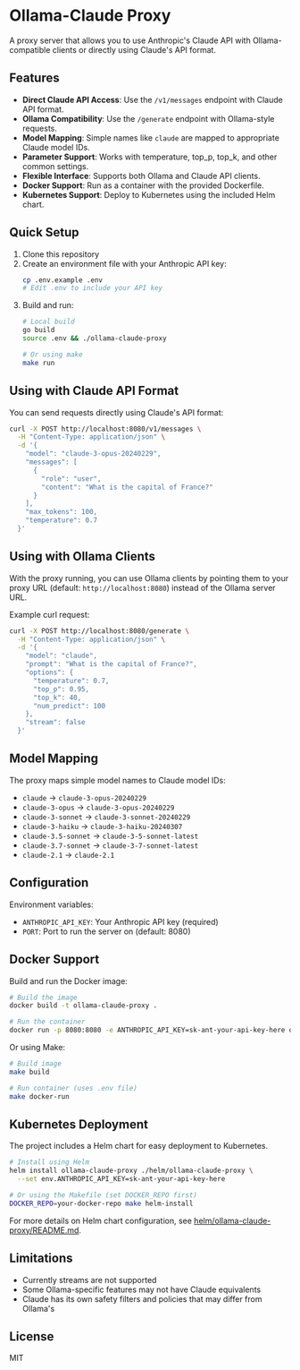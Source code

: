 # Ollama-Claude Proxy

A proxy server that allows you to use Anthropic's Claude API with Ollama-compatible clients or directly using Claude's API format.

## Features

- **Direct Claude API Access**: Use the `/v1/messages` endpoint with Claude API format.
- **Ollama Compatibility**: Use the `/generate` endpoint with Ollama-style requests.
- **Model Mapping**: Simple names like `claude` are mapped to appropriate Claude model IDs.
- **Parameter Support**: Works with temperature, top_p, top_k, and other common settings.
- **Flexible Interface**: Supports both Ollama and Claude API clients.
- **Docker Support**: Run as a container with the provided Dockerfile.
- **Kubernetes Support**: Deploy to Kubernetes using the included Helm chart.

## Quick Setup

1. Clone this repository
2. Create an environment file with your Anthropic API key:
   ```bash
   cp .env.example .env
   # Edit .env to include your API key
   ```
3. Build and run:
   ```bash
   # Local build
   go build
   source .env && ./ollama-claude-proxy
   
   # Or using make
   make run
   ```

## Using with Claude API Format

You can send requests directly using Claude's API format:

```bash
curl -X POST http://localhost:8080/v1/messages \
  -H "Content-Type: application/json" \
  -d '{
    "model": "claude-3-opus-20240229",
    "messages": [
      {
        "role": "user",
        "content": "What is the capital of France?"
      }
    ],
    "max_tokens": 100,
    "temperature": 0.7
  }'
```

## Using with Ollama Clients

With the proxy running, you can use Ollama clients by pointing them to your proxy URL (default: `http://localhost:8080`) instead of the Ollama server URL.

Example curl request:

```bash
curl -X POST http://localhost:8080/generate \
  -H "Content-Type: application/json" \
  -d '{
    "model": "claude",
    "prompt": "What is the capital of France?",
    "options": {
      "temperature": 0.7,
      "top_p": 0.95,
      "top_k": 40,
      "num_predict": 100
    },
    "stream": false
  }'
```

## Model Mapping

The proxy maps simple model names to Claude model IDs:

- `claude` → `claude-3-opus-20240229`
- `claude-3-opus` → `claude-3-opus-20240229`
- `claude-3-sonnet` → `claude-3-sonnet-20240229`
- `claude-3-haiku` → `claude-3-haiku-20240307`
- `claude-3.5-sonnet` → `claude-3-5-sonnet-latest`
- `claude-3.7-sonnet` → `claude-3-7-sonnet-latest`
- `claude-2.1` → `claude-2.1`

## Configuration

Environment variables:

- `ANTHROPIC_API_KEY`: Your Anthropic API key (required)
- `PORT`: Port to run the server on (default: 8080)

## Docker Support

Build and run the Docker image:

```bash
# Build the image
docker build -t ollama-claude-proxy .

# Run the container
docker run -p 8080:8080 -e ANTHROPIC_API_KEY=sk-ant-your-api-key-here ollama-claude-proxy
```

Or using Make:

```bash
# Build image
make build

# Run container (uses .env file)
make docker-run
```

## Kubernetes Deployment

The project includes a Helm chart for easy deployment to Kubernetes.

```bash
# Install using Helm
helm install ollama-claude-proxy ./helm/ollama-claude-proxy \
  --set env.ANTHROPIC_API_KEY=sk-ant-your-api-key-here

# Or using the Makefile (set DOCKER_REPO first)
DOCKER_REPO=your-docker-repo make helm-install
```

For more details on Helm chart configuration, see [helm/ollama-claude-proxy/README.md](helm/ollama-claude-proxy/README.md).

## Limitations

- Currently streams are not supported
- Some Ollama-specific features may not have Claude equivalents
- Claude has its own safety filters and policies that may differ from Ollama's

## License

MIT